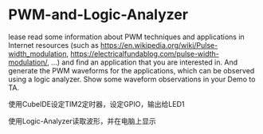 # PWM-and-Logic-Analyzer

lease read some information about PWM techniques and applications in Internet resources (such as https://en.wikipedia.org/wiki/Pulse-width_modulation, https://electricalfundablog.com/pulse-width-modulation/, ...) and find an application that you are interested in. And generate the PWM waveforms for the applications, which can be observed using a logic analyzer. Show some waveform observations in your Demo to TA.

使用CubeIDE设定TIM2定时器，设定GPIO，输出给LED1

使用Logic-Analyzer读取波形，并在电脑上显示
